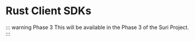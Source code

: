 # Rust Client SDKs

::: warning Phase 3
This will be available in the Phase 3 of the Suri Project.
:::
